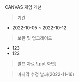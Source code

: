 CANVAS 게임 개선
>기간
* 2022-10-05 ~ 2022-10-12
>보완 및 업그레이드
  * 123
  * 123
> 발표 자료
![ppt 화면]

> 마지막 수정 날짜(2022-11-16)
